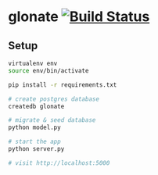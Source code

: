 # glonate [![Build Status](https://travis-ci.org/agnaite/glonate.svg?branch=master)](https://travis-ci.org/agnaite/glonate)


## Setup

```bash
virtualenv env
source env/bin/activate

pip install -r requirements.txt

# create postgres database
createdb glonate

# migrate & seed database
python model.py

# start the app
python server.py

# visit http://localhost:5000
```
